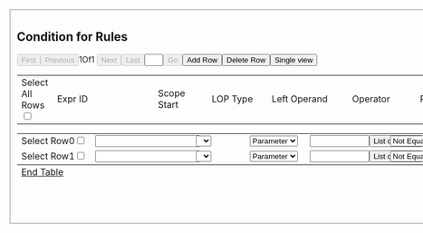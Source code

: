 <fieldset class="FSTcell" block="BLK_FCCP35_EXPR_DTLS" type="ME" view="ME" id="TAB_MAIN__SEC_EXPRDTL__PART1__FST_EXPRDTL"><div name="dataContainer" id="dataContainer_BLK_FCCP35_EXPR_DTLS" class="DIVMultipleBig" style="width:1338px"><div class="DIVmultiplebox" onkeydown="return addRowShortcut('BLK_FCCP35_EXPR_DTLS', event);">
<h2 class="hh4">Condition for Rules</h2>
<div onkeydown="return addRowShortcut('BLK_FCCP35_EXPR_DTLS', event);" class="DIVGridME DIVGridBigInner" style="width:1336px">
<span class="Fleft"><span class="FleftBtns"><button class="BTNicon2D" title="First" name="nFirst__BLK_FCCP35_EXPR_DTLS" id="nFirst__BLK_FCCP35_EXPR_DTLS" tabindex="-1" onclick="Navigate(N_FIRST,'BLK_FCCP35_EXPR_DTLS')" type="navBtn" disabled=""><span tabindex="-1" class="ICOfirst"><span class="LBLinv">First</span></span></button><button class="BTNicon2D" title="Previous" name="nPrev__BLK_FCCP35_EXPR_DTLS" id="nPrev__BLK_FCCP35_EXPR_DTLS" tabindex="-1" onclick="Navigate(N_PREVIOUS,'BLK_FCCP35_EXPR_DTLS')" type="navBtn" disabled=""><span tabindex="-1" class="ICOprevious"><span class="LBLinv">Previous</span></span></button><span id="CurrPage__BLK_FCCP35_EXPR_DTLS" name="CurrPage__BLK_FCCP35_EXPR_DTLS" class="SPNtext">1</span><span class="SPNtext">Of</span><span id="TotPage__BLK_FCCP35_EXPR_DTLS" name="TotPage__BLK_FCCP35_EXPR_DTLS" class="SPNtext">1</span><span>&nbsp;</span><button class="BTNicon2D" title="Next" name="nNext__BLK_FCCP35_EXPR_DTLS" id="nNext__BLK_FCCP35_EXPR_DTLS" tabindex="-1" onclick="Navigate(N_NEXT,'BLK_FCCP35_EXPR_DTLS')" type="navBtn" disabled=""><span tabindex="-1" class="ICOnext"><span class="LBLinv">Next</span></span></button><button class="BTNicon2D" title="Last" name="nLast__BLK_FCCP35_EXPR_DTLS" id="nLast__BLK_FCCP35_EXPR_DTLS" tabindex="-1" onclick="Navigate(N_LAST,'BLK_FCCP35_EXPR_DTLS')" type="navBtn" disabled=""><span tabindex="-1" class="ICOlast"><span class="LBLinv">Last</span></span></button></span><label class="LBLinv" for="goto"></label><input id="goto__BLK_FCCP35_EXPR_DTLS" title="Go" type="text" size="1" class="TXTro" value="" readonly=""><button class="BTNtextD" title="Go" name="go__BLK_FCCP35_EXPR_DTLS" id="go__BLK_FCCP35_EXPR_DTLS" value="Go" onclick="Navigate(N_GOTO,'BLK_FCCP35_EXPR_DTLS')" disabled="">Go</button></span><button class="BTNimg" name="cmdAddRow_BLK_FCCP35_EXPR_DTLS" id="cmdAddRow_BLK_FCCP35_EXPR_DTLS" tabindex="-1" onclick="fnAddRow('BLK_FCCP35_EXPR_DTLS')" title="Add Row"><span tabindex="-1" class="ICOadd"><span class="LBLinv">Add Row</span></span></button><button class="BTNimg" name="cmdDelRow_BLK_FCCP35_EXPR_DTLS" id="cmdDelRow_BLK_FCCP35_EXPR_DTLS" tabindex="-1" onclick="fnDeleteRow('BLK_FCCP35_EXPR_DTLS')" title="Delete Row"><span tabindex="-1" class="ICOremove"><span class="LBLinv">Delete Row</span></span></button><button class="BTNimg" name="BTN_SINGLE_VIEW_BLK_FCCP35_EXPR_DTLS" id="BTN_SINGLE_VIEW_BLK_FCCP35_EXPR_DTLS" tabindex="-1" onclick="fnShowSingleViewForME('BLK_FCCP35_EXPR_DTLS')" title="Single view"><span tabindex="-1" class="ICOsingleview"><span class="LBLinv">Single view</span></span></button>
</div>
<div name="MEContainer" class="MEContainer"><div name="headerContainer" style="width: 1334px;" class="DIVMultipleBigInnerH DIVTblHeader"><table border="0" cellspacing="0" cellpadding="0" id="BLK_FCCP35_EXPR_DTLSHeader" caption="Condition for Rules" class="TBLgrid" type="ME" name="MEHeader" summary="Condition for Rules" role="presentation" dbt="BLK_FCCP35_EXPR_DTLS">
<colgroup span="13"></colgroup>
<tbody><tr dbt="BLK_FCCP35_EXPR_DTLS">
<td class="THgrid1" scope="col"><div><label for="BLK_FCCP35_EXPR_DTLSHeader_CHK_ME" class="LBLChkRadSel NewChkbox"><span class="LBLinv">Select All Rows</span><input type="checkbox" id="BLK_FCCP35_EXPR_DTLSHeader_CHK_ME" onclick="fnToggleAllOrNoneME('BLK_FCCP35_EXPR_DTLS',this, event)" title="Select All Rows"><div class="DIVChkRadSel"><span></span></div></label></div></td>
<td class="THgrid" scope="col"><div style="width: 162px;"><span class="SPNtext">Expr ID</span></div></td>
<td class="THgrid" scope="col"><div style="width: 79px;"><span class="SPNtext">Scope Start</span></div></td>
<td class="THgrid" scope="col"><div style="width: 90px;"><span class="SPNtext">LOP Type</span></div></td>
<td class="THgrid" scope="col"><div style="width: 126px;"><span class="SPNtext">Left Operand</span></div></td>
<td class="THgrid" scope="col"><div style="width: 104px;"><span class="SPNtext">Operator</span></div></td>
<td class="THgrid" scope="col"><div style="width: 90px;"><span class="SPNtext">ROP Type</span></div></td>
<td class="THgrid" scope="col"><div style="width: 126px;"><span class="SPNtext">Right Operand</span></div></td>
<td class="THgrid" scope="col"><div style="width: 75px;"><span class="SPNtext">Scope End</span></div></td>
<td class="THgrid" scope="col"><div style="width: 107px;"><span class="SPNtext">Logical Operator</span></div></td>
<td class="THgrid" scope="col"><div style="width: 82px;"><span class="SPNtext">Status</span></div></td>
<td class="THgrid" scope="col"><div style="width: 674px;"><span class="SPNtext">Comments</span></div></td>
<td class="THgrid" width="99%"><div style="width: 4px;"></div></td>
</tr></tbody>
</table></div></div>
<div id="BLK_FCCP35_EXPR_DTLS_tableContainer" style="width:1336px;Height:150px" onscroll="toggleSelectBoxes(this,'BLK_FCCP35_EXPR_DTLSHeader')" class="DIVMultipleBigInner"><table border="0" cellspacing="0" cellpadding="0" id="BLK_FCCP35_EXPR_DTLS" caption="Condition for Rules" class="TBLgrid" type="ME" summary="Condition for Rules" role="presentation" dbt="BLK_FCCP35_EXPR_DTLS" pgsize="15" style="width: 1807px;">
<tbody><tr onclick="fnMulipleEntryRow_onClick(event)"><td class="TDgrid1" nowrap="nowrap" scope="row" style="text-align: center;"><div><label class="LBLChkRadSel NewChkbox" for="chkDeleteRow__BLK_FCCP35_EXPR_DTLS"><span class="LBLinv">Select Row0</span><input name="chkDeleteRow" type="checkbox" parentdbt="BLK_FCCP35_EXPR_DTLS" onclick="fnMulipleEntryRow_onClick(event)" title="Select Row" id="chkDeleteRow__BLK_FCCP35_EXPR_DTLS"><div class="DIVChkRadSel"><span></span></div></label></div></td><td class="TDgrid" nowrap="nowrap"><div style="width: 162px;">
<label class="LBLinv" for="EXPR_ID"></label><input type="HIDDEN" onpropertychange="displayFormattedNumber(this)" dbt="BLK_FCCP35_EXPR_DTLS" dbc="EXPR_ID" name="EXPR_ID" id="BLK_FCCP35_EXPR_DTLS__EXPR_ID" required="" aria-required="false" label_value="Expr ID" value="1"><label class="LBLinv" for="EXPR_IDI"></label><input type="text" class="TXTstd numeric" title="Expr ID" onblur="validateInputNumber(this, event);" viewmode="Y" id="BLK_FCCP35_EXPR_DTLS__EXPR_IDI" name="EXPR_IDI" maxlength1="22">
</div></td><td class="TDgrid" nowrap="nowrap"><div style="width: 79px;"><select class="SELstd" id="BLK_FCCP35_EXPR_DTLS__SCOPESTART" label_value="Scope Start" title="Scope Start" dbt="BLK_FCCP35_EXPR_DTLS" dbc="SCOPESTART" name="SCOPESTART" dtype="CHAR" size="1" required="" aria-required="false"><option value="" selected="" default=""></option>
<option value="(">(</option></select></div></td><td class="TDgrid" nowrap="nowrap"><div style="width: 90px;"><select class="SELstd" id="BLK_FCCP35_EXPR_DTLS__LOP_TYPE" label_value="LOP Type" title="LOP Type" dbt="BLK_FCCP35_EXPR_DTLS" dbc="LOP_TYPE" name="LOP_TYPE" dtype="CHAR" size="1" onchange="fnLovControl(&quot;EXPR&quot;)" required="" aria-required="false"><option value="P">Parameter</option>
<option value="C">Constant</option></select></div></td><td class="TDgrid" nowrap="nowrap"><div style="width: 126px;">
<label class="LBLinv" for="LEFT_OPERAND"></label><input type="text" class="TXTstd" viewmode="Y" onchange="disp_auto_lov('SWDFCCPR','BLK_FCCP35_EXPR_DTLS','LEFT_OPERAND','Left Operand','LOV_EXPR_ELEMENTS','','','','', this, event);" label_value="Left Operand" title="Left Operand" id="BLK_FCCP35_EXPR_DTLS__LEFT_OPERAND" dbt="BLK_FCCP35_EXPR_DTLS" dbc="LEFT_OPERAND" name="LEFT_OPERAND" dtype="VARCHAR2" size="10" required="" aria-required="false" maxlength="100" tabindex="0"><button class="BTNimg" oldclassname="BTNimg" title="List of Values" tabindex="0" type="button" onclick="disp_lov('SWDFCCPR','BLK_FCCP35_EXPR_DTLS','LEFT_OPERAND','Left Operand','LOV_EXPR_ELEMENTS','','','', '', event)"><span tabindex="-1" class="ICOlov"><span class="LBLinv">List of Values</span></span></button>
</div></td><td class="TDgrid" nowrap="nowrap"><div style="width: 104px;"><select class="SELstd" id="BLK_FCCP35_EXPR_DTLS__OPERATO" label_value="Operator" title="Operator" dbt="BLK_FCCP35_EXPR_DTLS" dbc="OPERATO" name="OPERATO" dtype="VARCHAR2" size="1" required="" aria-required="false"><option value="@NOTEQUAL@">Not Equal To</option>
<option value="@EQUAL@">Equal To</option>
<option value="@IN@">In</option>
<option value="@NOTIN@">Not In</option></select></div></td><td class="TDgrid" nowrap="nowrap"><div style="width: 90px;"><select class="SELstd" id="BLK_FCCP35_EXPR_DTLS__ROP_TYPE" label_value="ROP Type" title="ROP Type" dbt="BLK_FCCP35_EXPR_DTLS" dbc="ROP_TYPE" name="ROP_TYPE" dtype="CHAR" size="1" onchange="fnLovControl(&quot;EXPR&quot;)" required="" aria-required="false"><option value="P">Parameter</option>
<option value="C">Constant</option></select></div></td><td class="TDgrid" nowrap="nowrap"><div style="width: 126px;">
<label class="LBLinv" for="RIGHT_OPERAND"></label><input type="text" class="TXTstd" viewmode="Y" onchange="disp_auto_lov('SWDFCCPR','BLK_FCCP35_EXPR_DTLS','RIGHT_OPERAND','Right Operand','LOV_EXPR_ELEMENTS','','','','', this, event);" label_value="Right Operand" title="Right Operand" id="BLK_FCCP35_EXPR_DTLS__RIGHT_OPERAND" dbt="BLK_FCCP35_EXPR_DTLS" dbc="RIGHT_OPERAND" name="RIGHT_OPERAND" dtype="VARCHAR2" size="10" required="" aria-required="false" maxlength="100" tabindex="0"><button class="BTNimg" oldclassname="BTNimg" title="List of Values" tabindex="0" type="button" onclick="disp_lov('SWDFCCPR','BLK_FCCP35_EXPR_DTLS','RIGHT_OPERAND','Right Operand','LOV_EXPR_ELEMENTS','','','', '', event)"><span tabindex="-1" class="ICOlov"><span class="LBLinv">List of Values</span></span></button>
</div></td><td class="TDgrid" nowrap="nowrap"><div style="width: 75px;"><select class="SELstd" id="BLK_FCCP35_EXPR_DTLS__SCOPEEND" label_value="Scope End" title="Scope End" dbt="BLK_FCCP35_EXPR_DTLS" dbc="SCOPEEND" name="SCOPEEND" dtype="CHAR" size="1" required="" aria-required="false"><option value="" selected="" default=""></option>
<option value=")">)</option></select></div></td><td class="TDgrid" nowrap="nowrap"><div style="width: 107px;"><select class="SELstd" id="BLK_FCCP35_EXPR_DTLS__LOGICAL_OPERATOR" label_value="Logical Operator" title="Logical Operator" dbt="BLK_FCCP35_EXPR_DTLS" dbc="LOGICAL_OPERATOR" name="LOGICAL_OPERATOR" dtype="VARCHAR2" size="1" required="" aria-required="false"><option value="" selected="" default=""></option>
<option value="@AND@">And</option>
<option value="@OR@">Or</option></select></div></td><td class="TDgrid" nowrap="nowrap"><div style="width: 82px;"><select class="SELstd" id="BLK_FCCP35_EXPR_DTLS__STATUS" label_value="Status" title="Status" dbt="BLK_FCCP35_EXPR_DTLS" dbc="STATUS" name="STATUS" dtype="CHAR" size="1" required="" aria-required="false"><option value="A">Active</option>
<option value="D">DeActive</option></select></div></td><td class="TDgrid" nowrap="nowrap"><div style="width: 674px;">
<label class="LBLinv" for="COMMENTS"></label><input type="text" class="TXTstd" viewmode="Y" label_value="Comments" title="Comments" id="BLK_FCCP35_EXPR_DTLS__COMMENTS" dbt="BLK_FCCP35_EXPR_DTLS" dbc="COMMENTS" name="COMMENTS" dtype="VARCHAR2" size="100" required="" aria-required="false" maxlength="225" tabindex="0">
</div></td><td class="TDgrid" nowrap="nowrap"><div style="width: 4px;">&nbsp;</div></td></tr><tr onclick="fnMulipleEntryRow_onClick(event)"><td class="TDgrid1" nowrap="nowrap" scope="row" style="text-align: center;"><div><label class="LBLChkRadSel NewChkbox" for="chkDeleteRow__BLK_FCCP35_EXPR_DTLSRC1"><span class="LBLinv">Select Row1</span><input name="chkDeleteRow" type="checkbox" parentdbt="BLK_FCCP35_EXPR_DTLS" onclick="fnMulipleEntryRow_onClick(event)" title="Select Row" id="chkDeleteRow__BLK_FCCP35_EXPR_DTLSRC1"><div class="DIVChkRadSel"><span></span></div></label></div></td><td class="TDgrid" nowrap="nowrap"><div style="width: 162px;">
<label class="LBLinv" for="EXPR_IDRC1"></label><input type="HIDDEN" onpropertychange="displayFormattedNumber(this)" dbt="BLK_FCCP35_EXPR_DTLS" dbc="EXPR_ID" name="EXPR_ID" id="BLK_FCCP35_EXPR_DTLS__EXPR_IDRC1" required="" aria-required="false" label_value="Expr ID" value="5"><label class="LBLinv" for="EXPR_IDIRC1"></label><input type="text" class="TXTstd numeric" title="Expr ID" onblur="validateInputNumber(this, event);" viewmode="Y" id="BLK_FCCP35_EXPR_DTLS__EXPR_IDIRC1" name="EXPR_IDI" maxlength1="22">
</div></td><td class="TDgrid" nowrap="nowrap"><div style="width: 79px;"><select class="SELstd" id="BLK_FCCP35_EXPR_DTLS__SCOPESTARTRC1" label_value="Scope Start" title="Scope Start" dbt="BLK_FCCP35_EXPR_DTLS" dbc="SCOPESTART" name="SCOPESTART" dtype="CHAR" size="1" required="" aria-required="false"><option value="" selected="" default=""></option>
<option value="(">(</option></select></div></td><td class="TDgrid" nowrap="nowrap"><div style="width: 90px;"><select class="SELstd" id="BLK_FCCP35_EXPR_DTLS__LOP_TYPERC1" label_value="LOP Type" title="LOP Type" dbt="BLK_FCCP35_EXPR_DTLS" dbc="LOP_TYPE" name="LOP_TYPE" dtype="CHAR" size="1" onchange="fnLovControl(&quot;EXPR&quot;)" required="" aria-required="false"><option value="P">Parameter</option>
<option value="C">Constant</option></select></div></td><td class="TDgrid" nowrap="nowrap"><div style="width: 126px;">
<label class="LBLinv" for="LEFT_OPERANDRC1"></label><input type="text" class="TXTstd" viewmode="Y" onchange="disp_auto_lov('SWDFCCPR','BLK_FCCP35_EXPR_DTLS','LEFT_OPERAND','Left Operand','LOV_EXPR_ELEMENTS','','','','', this, event);" label_value="Left Operand" title="Left Operand" id="BLK_FCCP35_EXPR_DTLS__LEFT_OPERANDRC1" dbt="BLK_FCCP35_EXPR_DTLS" dbc="LEFT_OPERAND" name="LEFT_OPERAND" dtype="VARCHAR2" size="10" required="" aria-required="false" maxlength="100" tabindex="0"><button class="BTNimg" oldclassname="BTNimg" title="List of Values" tabindex="0" type="button" onclick="disp_lov('SWDFCCPR','BLK_FCCP35_EXPR_DTLS','LEFT_OPERAND','Left Operand','LOV_EXPR_ELEMENTS','','','', '', event)"><span tabindex="-1" class="ICOlov"><span class="LBLinv">List of Values</span></span></button>
</div></td><td class="TDgrid" nowrap="nowrap"><div style="width: 104px;"><select class="SELstd" id="BLK_FCCP35_EXPR_DTLS__OPERATORC1" label_value="Operator" title="Operator" dbt="BLK_FCCP35_EXPR_DTLS" dbc="OPERATO" name="OPERATO" dtype="VARCHAR2" size="1" required="" aria-required="false"><option value="@NOTEQUAL@">Not Equal To</option>
<option value="@EQUAL@">Equal To</option>
<option value="@IN@">In</option>
<option value="@NOTIN@">Not In</option></select></div></td><td class="TDgrid" nowrap="nowrap"><div style="width: 90px;"><select class="SELstd" id="BLK_FCCP35_EXPR_DTLS__ROP_TYPERC1" label_value="ROP Type" title="ROP Type" dbt="BLK_FCCP35_EXPR_DTLS" dbc="ROP_TYPE" name="ROP_TYPE" dtype="CHAR" size="1" onchange="fnLovControl(&quot;EXPR&quot;)" required="" aria-required="false"><option value="P">Parameter</option>
<option value="C">Constant</option></select></div></td><td class="TDgrid" nowrap="nowrap"><div style="width: 126px;">
<label class="LBLinv" for="RIGHT_OPERANDRC1"></label><input type="text" class="TXTstd" viewmode="Y" onchange="disp_auto_lov('SWDFCCPR','BLK_FCCP35_EXPR_DTLS','RIGHT_OPERAND','Right Operand','LOV_EXPR_ELEMENTS','','','','', this, event);" label_value="Right Operand" title="Right Operand" id="BLK_FCCP35_EXPR_DTLS__RIGHT_OPERANDRC1" dbt="BLK_FCCP35_EXPR_DTLS" dbc="RIGHT_OPERAND" name="RIGHT_OPERAND" dtype="VARCHAR2" size="10" required="" aria-required="false" maxlength="100" tabindex="0"><button class="BTNimg" oldclassname="BTNimg" title="List of Values" tabindex="0" type="button" onclick="disp_lov('SWDFCCPR','BLK_FCCP35_EXPR_DTLS','RIGHT_OPERAND','Right Operand','LOV_EXPR_ELEMENTS','','','', '', event)"><span tabindex="-1" class="ICOlov"><span class="LBLinv">List of Values</span></span></button>
</div></td><td class="TDgrid" nowrap="nowrap"><div style="width: 75px;"><select class="SELstd" id="BLK_FCCP35_EXPR_DTLS__SCOPEENDRC1" label_value="Scope End" title="Scope End" dbt="BLK_FCCP35_EXPR_DTLS" dbc="SCOPEEND" name="SCOPEEND" dtype="CHAR" size="1" required="" aria-required="false"><option value="" selected="" default=""></option>
<option value=")">)</option></select></div></td><td class="TDgrid" nowrap="nowrap"><div style="width: 107px;"><select class="SELstd" id="BLK_FCCP35_EXPR_DTLS__LOGICAL_OPERATORRC1" label_value="Logical Operator" title="Logical Operator" dbt="BLK_FCCP35_EXPR_DTLS" dbc="LOGICAL_OPERATOR" name="LOGICAL_OPERATOR" dtype="VARCHAR2" size="1" required="" aria-required="false"><option value="" selected="" default=""></option>
<option value="@AND@">And</option>
<option value="@OR@">Or</option></select></div></td><td class="TDgrid" nowrap="nowrap"><div style="width: 82px;"><select class="SELstd" id="BLK_FCCP35_EXPR_DTLS__STATUSRC1" label_value="Status" title="Status" dbt="BLK_FCCP35_EXPR_DTLS" dbc="STATUS" name="STATUS" dtype="CHAR" size="1" required="" aria-required="false"><option value="A">Active</option>
<option value="D">DeActive</option></select></div></td><td class="TDgrid" nowrap="nowrap"><div style="width: 674px;">
<label class="LBLinv" for="COMMENTSRC1"></label><input type="text" class="TXTstd" viewmode="Y" label_value="Comments" title="Comments" id="BLK_FCCP35_EXPR_DTLS__COMMENTSRC1" dbt="BLK_FCCP35_EXPR_DTLS" dbc="COMMENTS" name="COMMENTS" dtype="VARCHAR2" size="100" required="" aria-required="false" maxlength="225" tabindex="0">
</div></td><td class="TDgrid" nowrap="nowrap"><div style="width: 4px;">&nbsp;</div></td></tr></tbody>
<tfoot><tr><td colspan="13">
<a class="vHidden" href="#">End Table</a>&nbsp;</td></tr></tfoot>
</table></div>
</div></div></fieldset>
